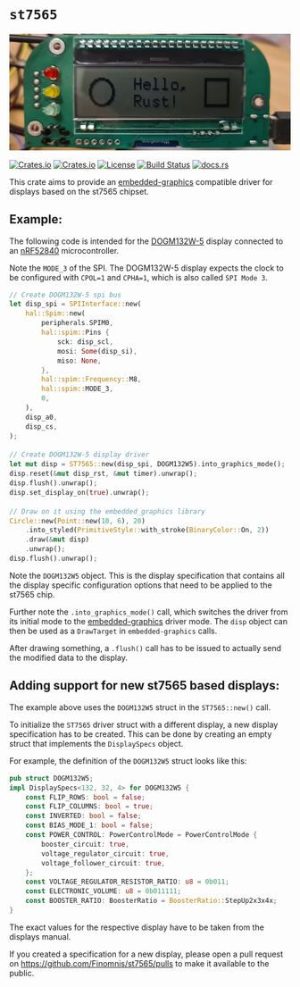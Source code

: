 # `st7565`

[![DOGM132W-5 display showing the graphics example](readme_banner.jpg?raw=true)](examples/nrf52840_dogm132w5_graphics.rs)

[![Crates.io](https://img.shields.io/crates/v/st7565)](https://crates.io/crates/st7565)
[![Crates.io](https://img.shields.io/crates/d/st7565)](https://crates.io/crates/st7565)
[![License](https://img.shields.io/badge/license-Apache%202.0-blue)](https://github.com/Finomnis/st7565/blob/main/LICENSE)
[![Build Status](https://img.shields.io/github/workflow/status/Finomnis/st7565/CI/main)](https://github.com/Finomnis/st7565/actions/workflows/ci.yml?query=branch%3Amain)
[![docs.rs](https://docs.rs/st7565/badge.svg)](https://docs.rs/st7565)

This crate aims to provide an
[embedded-graphics](https://crates.io/crates/embedded-graphics)
compatible driver for displays based on the st7565 chipset.

## Example:

The following code is intended for the [DOGM132W-5](https://www.displayvisions.us/products/dog.html) display connected to an [nRF52840](https://www.nordicsemi.com/products/nrf52840)
microcontroller.

Note the `MODE_3` of the SPI. The DOGM132W-5 display expects the clock to be configured
with `CPOL=1` and `CPHA=1`, which is also called `SPI Mode 3`.

```Rust
// Create DOGM132W-5 spi bus
let disp_spi = SPIInterface::new(
    hal::Spim::new(
        peripherals.SPIM0,
        hal::spim::Pins {
            sck: disp_scl,
            mosi: Some(disp_si),
            miso: None,
        },
        hal::spim::Frequency::M8,
        hal::spim::MODE_3,
        0,
    ),
    disp_a0,
    disp_cs,
);

// Create DOGM132W-5 display driver
let mut disp = ST7565::new(disp_spi, DOGM132W5).into_graphics_mode();
disp.reset(&mut disp_rst, &mut timer).unwrap();
disp.flush().unwrap();
disp.set_display_on(true).unwrap();

// Draw on it using the embedded_graphics library
Circle::new(Point::new(10, 6), 20)
    .into_styled(PrimitiveStyle::with_stroke(BinaryColor::On, 2))
    .draw(&mut disp)
    .unwrap();
disp.flush().unwrap();
```

Note the `DOGM132W5` object. This is the display specification that contains all the display specific configuration options that need to be applied to the st7565 chip.

Further note the `.into_graphics_mode()` call, which switches the driver from its initial
mode to the [embedded-graphics](https://crates.io/crates/embedded-graphics) driver mode.
The `disp` object can then be used as a `DrawTarget` in `embedded-graphics` calls.

After drawing something, a `.flush()` call has to be issued to actually
send the modified data to the display.


## Adding support for new st7565 based displays:

The example above uses the `DOGM132W5` struct in the `ST7565::new()` call.

To initialize the `ST7565` driver struct with a different display, a new display
specification has to be created. This can be done by creating an empty struct that
implements the `DisplaySpecs` object.

For example, the definition of the `DOGM132W5` struct looks like this:
```Rust
pub struct DOGM132W5;
impl DisplaySpecs<132, 32, 4> for DOGM132W5 {
    const FLIP_ROWS: bool = false;
    const FLIP_COLUMNS: bool = true;
    const INVERTED: bool = false;
    const BIAS_MODE_1: bool = false;
    const POWER_CONTROL: PowerControlMode = PowerControlMode {
        booster_circuit: true,
        voltage_regulator_circuit: true,
        voltage_follower_circuit: true,
    };
    const VOLTAGE_REGULATOR_RESISTOR_RATIO: u8 = 0b011;
    const ELECTRONIC_VOLUME: u8 = 0b011111;
    const BOOSTER_RATIO: BoosterRatio = BoosterRatio::StepUp2x3x4x;
}
```

The exact values for the respective display have to be taken from the displays manual.

If you created a specification for a new display, please open a pull request on https://github.com/Finomnis/st7565/pulls to make it available to the public.
